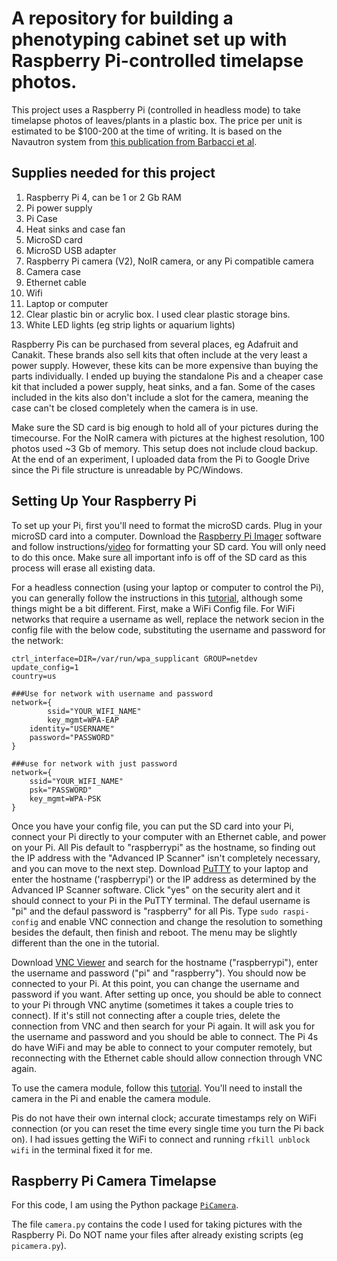 # A repository for building a phenotyping cabinet set up with Raspberry Pi-controlled timelapse photos.
This project uses a Raspberry Pi (controlled in headless mode) to take timelapse photos of leaves/plants in a plastic box. The price per unit is estimated to be $100-200 at the time of writing. It is based on the Navautron system from [this publication from Barbacci et al](https://doi.org/10.1111/tpj.14747).

## Supplies needed for this project
1. Raspberry Pi 4, can be 1 or 2 Gb RAM
2. Pi power supply
3. Pi Case
4. Heat sinks and case fan
5. MicroSD card
6. MicroSD USB adapter
7. Raspberry Pi camera (V2), NoIR camera, or any Pi compatible camera
8. Camera case
9. Ethernet cable
10. Wifi
11. Laptop or computer
12. Clear plastic bin or acrylic box. I used clear plastic storage bins.
13. White LED lights (eg strip lights or aquarium lights)
 
Raspberry Pis can be purchased from several places, eg Adafruit and Canakit. These brands also sell kits that often include at the very least a power supply. However, these kits can be more expensive than buying the parts individually. I ended up buying the standalone Pis and a cheaper case kit that included a power supply, heat sinks, and a fan. Some of the cases included in the kits also don't include a slot for the camera, meaning the case can't be closed completely when the camera is in use.

Make sure the SD card is big enough to hold all of your pictures during the timecourse. For the NoIR camera with pictures at the highest resolution, 100 photos used ~3 Gb of memory. This setup does not include cloud backup. At the end of an experiment, I uploaded data from the Pi to Google Drive since the Pi file structure is unreadable by PC/Windows.

## Setting Up Your Raspberry Pi

To set up your Pi, first you'll need to format the microSD cards. Plug in your microSD card into a computer. Download the [Raspberry Pi Imager](https://www.raspberrypi.org/software/) software and follow instructions/[video](https://www.youtube.com/watch?v=ntaXWS8Lk34) for formatting your SD card.
You will only need to do this once. Make sure all important info is off of the SD card as this process will erase all existing data.

For a headless connection (using your laptop or computer to control the Pi), you can generally follow the instructions in this [tutorial](https://maker.pro/raspberry-pi/projects/how-to-connect-a-raspberry-pi-to-a-laptop-display), although some things might be a bit different. First, make a WiFi Config file. For WiFi networks that require a username as well, replace the network secion in the config file with the below code, substituting the username and password for the network:

```
ctrl_interface=DIR=/var/run/wpa_supplicant GROUP=netdev
update_config=1
country=us

###Use for network with username and password
network={
        ssid="YOUR_WIFI_NAME"
        key_mgmt=WPA-EAP
	identity="USERNAME"
	password="PASSWORD"
}

###use for network with just password
network={
	ssid="YOUR_WIFI_NAME"
	psk="PASSWORD"
	key_mgmt=WPA-PSK
}
```

Once you have your config file, you can put the SD card into your Pi, connect your Pi directly to your computer with an Ethernet cable, and power on your Pi. All Pis default to "raspberrypi" as the hostname, so finding out the IP address with the "Advanced IP Scanner" isn't completely necessary, and you can move to the next step. Download [PuTTY](https://www.putty.org/) to your laptop and enter the hostname ('raspberrypi') or the IP address as determined by the Advanced IP Scanner software. Click "yes" on the security alert and it should connect to your Pi in the PuTTY terminal. The defaul username is "pi" and the defaul password is "raspberry" for all Pis. Type `sudo raspi-config` and enable VNC connection and change the resolution to something besides the default, then finish and reboot. The menu may be slightly different than the one in the tutorial.

Download [VNC Viewer](https://www.realvnc.com/en/connect/download/viewer/) and search for the hostname ("raspberrypi"), enter the username and password ("pi" and "raspberry"). You should now be connected to your Pi. At this point, you can change the username and password if you want. After setting up once, you should be able to connect to your Pi through VNC anytime (sometimes it takes a couple tries to connect). If it's still not connecting after a couple tries, delete the connection from VNC and then search for your Pi again. It will ask you for the username and password and you should be able to connect. The Pi 4s do have WiFi and may be able to connect to your computer remotely, but reconnecting with the Ethernet cable should allow connection through VNC again.

To use the camera module, follow this [tutorial](https://projects.raspberrypi.org/en/projects/getting-started-with-picamera/2). You'll need to install the camera in the Pi and enable the camera module.

Pis do not have their own internal clock; accurate timestamps rely on WiFi connection (or you can reset the time every single time you turn the Pi back on). I had issues getting the WiFi to connect and running `rfkill unblock wifi` in the terminal fixed it for me.

## Raspberry Pi Camera Timelapse

For this code, I am using the Python package [`PiCamera`](https://picamera.readthedocs.io/en/release-1.13/index.html).

The file `camera.py` contains the code I used for taking pictures with the Raspberry Pi. Do NOT name your files after already existing scripts (eg `picamera.py`).
